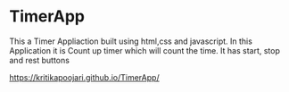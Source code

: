 # TimerApp
This a Timer Appliaction built using html,css and javascript.
In this Application it is Count up timer which will count the time.
It has start, stop and rest buttons 

https://kritikapoojari.github.io/TimerApp/
